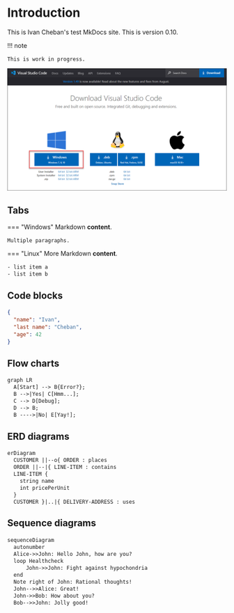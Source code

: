 # Introduction

This is Ivan Cheban's test MkDocs site. This is version 0.10.

!!! note

    This is work in progress.

![img](img/download-vscode.png)


## Tabs

=== "Windows"
    Markdown **content**.

    Multiple paragraphs.

=== "Linux"
    More Markdown **content**.

    - list item a
    - list item b

## Code blocks

```json
{
  "name": "Ivan",
  "last name": "Cheban",
  "age": 42
}
```

## Flow charts

```mermaid
graph LR
  A[Start] --> B{Error?};
  B -->|Yes| C[Hmm...];
  C --> D[Debug];
  D --> B;
  B ---->|No| E[Yay!];
```

## ERD diagrams

```mermaid
erDiagram
  CUSTOMER ||--o{ ORDER : places
  ORDER ||--|{ LINE-ITEM : contains
  LINE-ITEM {
    string name
    int pricePerUnit
  }
  CUSTOMER }|..|{ DELIVERY-ADDRESS : uses
```

## Sequence diagrams

```mermaid
sequenceDiagram
  autonumber
  Alice->>John: Hello John, how are you?
  loop Healthcheck
      John->>John: Fight against hypochondria
  end
  Note right of John: Rational thoughts!
  John-->>Alice: Great!
  John->>Bob: How about you?
  Bob-->>John: Jolly good!
```

